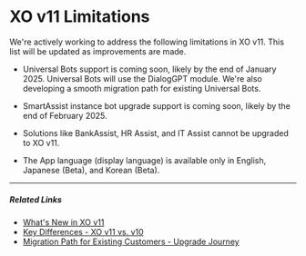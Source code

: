 # XO v11 Limitations

We're actively working to address the following limitations in XO v11. This list will be updated as improvements are made.

* Universal Bots support is coming soon, likely by the end of January 2025. Universal Bots will use the DialogGPT module. We're also developing a smooth migration path for existing Universal Bots.

* SmartAssist instance bot upgrade support is coming soon, likely by the end of February 2025.

* Solutions like BankAssist, HR Assist, and IT Assist cannot be upgraded to XO v11.

* The App language (display language) is available only in English, Japanese (Beta), and Korean (Beta). 

<hr>

##### Related Links

* [What's New in XO v11](../getting-started/whats-new-in-xo-platform.md)
* [Key Differences - XO v11 vs. v10](../getting-started/key-differences-between-xo11-and-xo10.md)
* [Migration Path for Existing Customers - Upgrade Journey](../getting-started/whats-new-in-xo-platform.md#migration-path-for-existing-customers-upgrade-journey)

